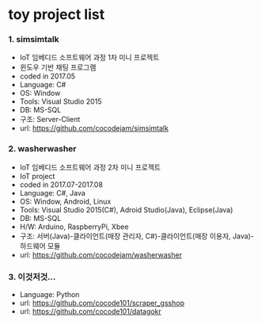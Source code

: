 # toy project list
### 1. simsimtalk
* IoT 임베디드 소프트웨어 과정 1차 미니 프로젝트
* 윈도우 기반 채팅 프로그램
* coded in 2017.05
* Language: C#
* OS: Window
* Tools: Visual Studio 2015
* DB: MS-SQL
* 구조: Server-Client
* url: https://github.com/cocodejam/simsimtalk

### 2. washerwasher
* IoT 임베디드 소프트웨어 과정 2차 미니 프로젝트
* IoT project
* coded in 2017.07-2017.08
* Language: C#, Java
* OS: Window, Android, Linux
* Tools: Visual Studio 2015(C#), Adroid Studio(Java), Eclipse(Java)
* DB: MS-SQL
* H/W: Arduino, RaspberryPi, Xbee
* 구조: 서버(Java)-클라이언트(매장 관리자, C#)-클라이언트(매장 이용자, Java)-하드웨어 모듈
* url: https://github.com/cocodejam/washerwasher

### 3. 이것저것...
* Language: Python
* url: https://github.com/cocode101/scraper_gsshop
* url: https://github.com/cocode101/datagokr

